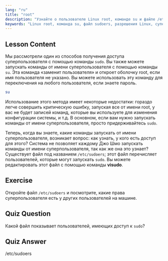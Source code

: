 ```yaml
---
lang: "ru"
title: "root"
description: "Узнайте о пользователе Linux root, команде su и файле /etc/sudoers. Разберитесь с доступом суперпользователя и разрешениями в Linux с помощью этого руководства для начинающих."
keywords: "Linux root, команда su, файл sudoers, разрешения Linux, суперпользователь, учебник Linux, руководство для начинающих"
---
```


## Lesson Content

Мы рассмотрели один из способов получения доступа суперпользователя с помощью команды `sudo`. Вы также можете запускать команды от имени суперпользователя с помощью команды `su`. Эта команда «заменит пользователя» и откроет оболочку root, если имя пользователя не указано. Вы можете использовать эту команду для переключения на любого пользователя, если знаете пароль.

```bash
su
```

Использование этого метода имеет некоторые недостатки: гораздо легче совершить критическую ошибку, запуская все от имени root, у вас не будет записей команд, которые вы используете для изменения конфигурации системы, и т.д. В основном, если вам нужно запускать команды от имени суперпользователя, просто придерживайтесь `sudo`.

Теперь, когда вы знаете, какие команды запускать от имени суперпользователя, возникает вопрос: как узнать, у кого есть доступ для этого? Система не позволяет каждому Джо Шмо запускать команды от имени суперпользователя, так как же она это узнает? Существует файл под названием `/etc/sudoers`; этот файл перечисляет пользователей, которые могут запускать `sudo`. Вы можете редактировать этот файл с помощью команды **visudo**.

## Exercise

Откройте файл `/etc/sudoers` и посмотрите, какие права суперпользователя есть у других пользователей на машине.

## Quiz Question

Какой файл показывает пользователей, имеющих доступ к `sudo`?

## Quiz Answer

/etc/sudoers
